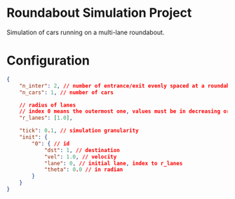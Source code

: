 # Roundabout Simulation Project
Simulation of cars running on a multi-lane roundabout.
# Configuration
``` json
{
    "n_inter": 2, // number of entrance/exit evenly spaced at a roundabout, 0th is placed at theta 0
    "n_cars": 1, // number of cars

    // radius of lanes
    // index 0 means the outermost one, values must be in decreasing order
    "r_lanes": [1.0],

    "tick": 0.1, // simulation granularity
    "init": {
        "0": { // id
            "dst": 1, // destination
            "vel": 1.0, // velocity
            "lane": 0, // initial lane, index to r_lanes
            "theta": 0.0 // in radian
        }
    }
}
```